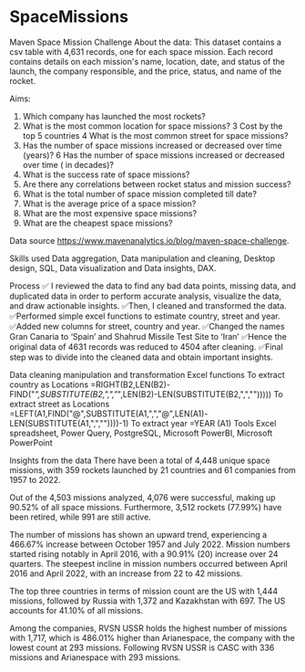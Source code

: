# SpaceMissions
Maven Space Mission Challenge
About the data: This dataset contains a csv table with 4,631 records, one for each space mission. Each record contains details on each mission's name, location, date, and status of the launch, the company responsible, and the price, status, and name of the rocket.

Aims: 
1. Which company has launched the most rockets? 
2. What is the most common location for space missions? 
3 Cost by the top 5 countries
4 What is the most common street for space missions? 
5. Has the number of space missions increased or decreased over time (years)? 
6 Has the number of space missions increased or decreased over time ( in decades)? 
7. What is the success rate of space missions? 
8. Are there any correlations between rocket status and mission success? 
9. What is the total number of space mission completed till date? 
10. What is the average price of a space mission? 
11. What are the most expensive space missions? 
12. What are the cheapest space missions?

Data source
https://www.mavenanalytics.io/blog/maven-space-challenge.  

Skills used
Data aggregation, Data manipulation and cleaning, Desktop design, SQL, Data visualization and Data insights, DAX.

Process
✅ I reviewed the data to find any bad data points, missing data, and duplicated data in order to perform accurate analysis, visualize the data, and draw actionable insights.
✅Then, I cleaned and transformed the data.
✅Performed simple excel functions to estimate country, street and year.
✅Added new columns for street, country and year.
✅Changed the names Gran Canaria to ‘Spain’ and  Shahrud Missile Test Site to ‘Iran’
✅Hence the original data of 4631 records was reduced to 4504 after cleaning.
✅Final step was to divide into the cleaned data and obtain important insights.

Data cleaning manipulation and transformation
Excel functions
To extract country as Locations
=RIGHT(B2,LEN(B2)-FIND("*",SUBSTITUTE(B2,",","*",LEN(B2)-LEN(SUBSTITUTE(B2,",","")))))
To extract street as Locations
=LEFT(A1,FIND("@",SUBSTITUTE(A1,",","@",LEN(A1)-LEN(SUBSTITUTE(A1,",",""))))-1)
To extract year
=YEAR (A1)
Tools
Excel spreadsheet, Power Query, PostgreSQL, Microsoft PowerBI, Microsoft PowerPoint

Insights from the data
There have been a total of 4,448 unique space missions, with 359 rockets launched by 21 countries and 61 companies from 1957 to 2022.

Out of the 4,503 missions analyzed, 4,076 were successful, making up 90.52% of all space missions. Furthermore, 3,512 rockets (77.99%) have been retired, while 991 are still active.

The number of missions has shown an upward trend, experiencing a 466.67% increase between October 1957 and July 2022. Mission numbers started rising notably in April 2016, with a 90.91% (20) increase over 24 quarters. The steepest incline in mission numbers occurred between April 2016 and April 2022, with an increase from 22 to 42 missions.

The top three countries in terms of mission count are the US with 1,444 missions, followed by Russia with 1,372 and Kazakhstan with 697. The US accounts for 41.10% of all missions.

Among the companies, RVSN USSR holds the highest number of missions with 1,717, which is 486.01% higher than Arianespace, the company with the lowest count at 293 missions. Following RVSN USSR is CASC with 336 missions and Arianespace with 293 missions.
